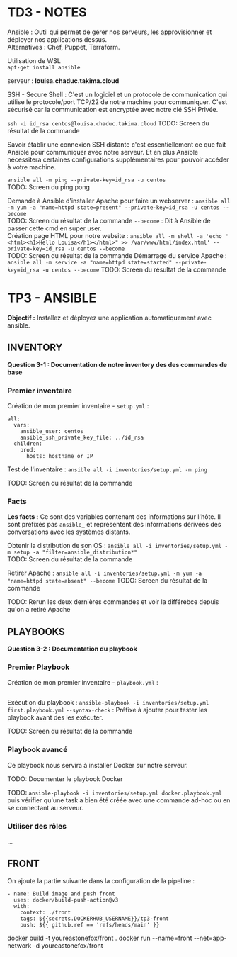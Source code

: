 # TD3 - NOTES

Ansible : Outil qui permet de gérer nos serveurs, les approvisionner et déployer nos applications dessus.  
Alternatives : Chef, Puppet, Terraform.

Utilisation de WSL  
`apt-get install ansible`

serveur : **louisa.chaduc.takima.cloud**

SSH - Secure Shell : C'est un logiciel et un protocole de communication qui utilise le protocole/port TCP/22 de notre machine pour communiquer. C'est sécurisé car la communication est encryptée avec notre clé SSH Privée.

`ssh -i id_rsa centos@louisa.chaduc.takima.cloud`
TODO: Screen du résultat de la commande

Savoir établir une connexion SSH distante c'est essentiellement ce que fait Ansible pour communiquer avec notre serveur. Et en plus Ansible nécessitera certaines configurations supplémentaires pour pouvoir accéder à votre machine.

`ansible all -m ping --private-key=id_rsa -u centos`  
TODO: Screen du ping pong

Demande à Ansible d'installer Apache pour faire un webserver : `ansible all -m yum -a "name=httpd state=present" --private-key=id_rsa -u centos --become`  
TODO: Screen du résultat de la commande
`--become` : Dit à Ansible de passer cette cmd en super user.  
Création page HTML pour notre website : `ansible all -m shell -a 'echo "<html><h1>Hello Louisa</h1></html>" >> /var/www/html/index.html' --private-key=id_rsa -u centos --become`  
TODO: Screen du résultat de la commande
Démarrage du service Apache : `ansible all -m service -a "name=httpd state=started" --private-key=id_rsa -u centos --become`
TODO: Screen du résultat de la commande

# TP3 - ANSIBLE

**Objectif :** Installez et déployez une application automatiquement avec ansible.

## INVENTORY

**Question 3-1 : Documentation de notre inventory des des commandes de base**

### Premier inventaire

Création de mon premier inventaire - `setup.yml` :

```
all:
  vars:
    ansible_user: centos
    ansible_ssh_private_key_file: ../id_rsa
  children:
    prod:
      hosts: hostname or IP
```

Test de l'inventaire : `ansible all -i inventories/setup.yml -m ping`

TODO: Screen du résultat de la commande

### Facts

**Les facts :** Ce sont des variables contenant des informations sur l'hôte. Il sont préfixés pas `ansible_` et représentent des informations dérivées des conversations avec les systèmes distants.

Obtenir la distribution de son OS : `ansible all -i inventories/setup.yml -m setup -a "filter=ansible_distribution*"`  
TODO: Screen du résultat de la commande

Retirer Apache : `ansible all -i inventories/setup.yml -m yum -a "name=httpd state=absent" --become`
TODO: Screen du résultat de la commande

TODO: Rerun les deux dernières commandes et voir la différebce depuis qu'on a retiré Apache

## PLAYBOOKS

**Question 3-2 : Documentation du playbook**

### Premier Playbook

Création de mon premier inventaire - `playbook.yml` :

```

```

Exécution du playbook : `ansible-playbook -i inventories/setup.yml first.playbook.yml`
`--syntax-check` : Préfixe à ajouter pour tester les playbook avant des les exécuter.

TODO: Screen du résultat de la commande

### Playbook avancé

Ce playbook nous servira à installer Docker sur notre serveur.

TODO: Documenter le playbook Docker

TODO: `ansible-playbook -i inventories/setup.yml docker.playbook.yml` puis vérifier qu'une task a bien été créée avec une commande ad-hoc ou en se connectant au serveur.

### Utiliser des rôles

...

## FRONT

On ajoute la partie suivante dans la configuration de la pipeline :

```
- name: Build image and push front
  uses: docker/build-push-action@v3
  with:
    context: ./front
    tags: ${{secrets.DOCKERHUB_USERNAME}}/tp3-front
    push: ${{ github.ref == 'refs/heads/main' }}
```

docker build -t youreastonefox/front .
docker run --name=front --net=app-network -d youreastonefox/front

